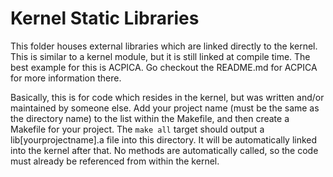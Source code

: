 # Kernel Static Libraries

This folder houses external libraries which are linked directly to the kernel. This is similar to a kernel module, but it is still linked at compile time. The best example for this is ACPICA. Go checkout the README.md for ACPICA for more information there.

Basically, this is for code which resides in the kernel, but was written and/or maintained by someone else. Add your project name (must be the same as the directory name) to the list within the Makefile, and then create a Makefile for your project. The `make all` target should output a lib[yourprojectname].a file into this directory. It will be automatically linked into the kernel after that. No methods are automatically called, so the code must already be referenced from within the kernel.
